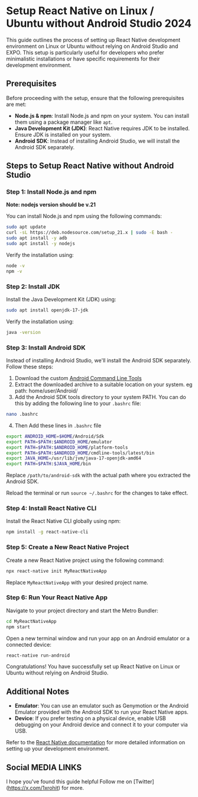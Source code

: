 # Setup React Native on Linux / Ubuntu without Android Studio 2024

This guide outlines the process of setting up React Native development environment on Linux or Ubuntu without relying on Android Studio and EXPO. This setup is particularly useful for developers who prefer minimalistic installations or have specific requirements for their development environment.

## Prerequisites

Before proceeding with the setup, ensure that the following prerequisites are met:

- **Node.js & npm**: Install Node.js and npm on your system. You can install them using a package manager like `apt`.
- **Java Development Kit (JDK)**: React Native requires JDK to be installed. Ensure JDK is installed on your system.
- **Android SDK**: Instead of installing Android Studio, we will install the Android SDK separately.

## Steps to Setup React Native without Android Studio

### Step 1: Install Node.js and npm
**Note: nodejs version should be v.21**

You can install Node.js and npm using the following commands:

```bash
sudo apt update
curl -sL https://deb.nodesource.com/setup_21.x | sudo -E bash -
sudo apt install -y adb
sudo apt install -y nodejs
```



Verify the installation using:

```bash
node -v
npm -v
```

### Step 2: Install JDK

Install the Java Development Kit (JDK) using:

```bash
sudo apt install openjdk-17-jdk
```

Verify the installation using:

```bash
java -version
```

### Step 3: Install Android SDK

Instead of installing Android Studio, we'll install the Android SDK separately. Follow these steps:

1. Download the custom [Android Command Line Tools](https://github.com/1xrohit/Setup-ReactNative-on-Ubuntu-without-Android-Studio/releases/download/AndroidSDK/Android.zip)
2. Extract the downloaded archive to a suitable location on your system. eg path:  home/user/Android/
3. Add the Android SDK tools directory to your system PATH. You can do this by adding the following line to your `.bashrc`  file:
```bash
nano .bashrc
```
4. Then Add these lines in `.bashrc`  file
```bash
export ANDROID_HOME=$HOME/Android/Sdk
export PATH=$PATH:$ANDROID_HOME/emulator
export PATH=$PATH:$ANDROID_HOME/platform-tools
export PATH=$PATH:$ANDROID_HOME/cmdline-tools/latest/bin
export JAVA_HOME=/usr/lib/jvm/java-17-openjdk-amd64
export PATH=$PATH:$JAVA_HOME/bin


```


Replace `/path/to/android-sdk` with the actual path where you extracted the Android SDK.

Reload the terminal or run `source ~/.bashrc` for the changes to take effect.

### Step 4: Install React Native CLI

Install the React Native CLI globally using npm:

```bash
npm install -g react-native-cli
```

### Step 5: Create a New React Native Project

Create a new React Native project using the following command:

```bash
npx react-native init MyReactNativeApp
```

Replace `MyReactNativeApp` with your desired project name.

### Step 6: Run Your React Native App

Navigate to your project directory and start the Metro Bundler:

```bash
cd MyReactNativeApp
npm start
```

Open a new terminal window and run your app on an Android emulator or a connected device:

```bash
react-native run-android
```

Congratulations! You have successfully set up React Native on Linux or Ubuntu without relying on Android Studio.

## Additional Notes

- **Emulator**: You can use an emulator such as Genymotion or the Android Emulator provided with the Android SDK to run your React Native apps.
- **Device**: If you prefer testing on a physical device, enable USB debugging on your Android device and connect it to your computer via USB.

Refer to the [React Native documentation](https://reactnative.dev/docs/environment-setup) for more detailed information on setting up your development environment.

## Social MEDIA LINKS
I hope you've found this guide helpful
Follow me on [Twitter] (https://x.com/1xrohit) for more.

